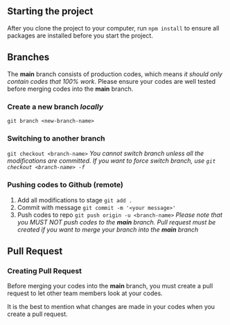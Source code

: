 ## Starting the project

After you clone the project to your computer, run `npm install` to ensure all packages are installed before you start the project.

  

## Branches

The **main** branch consists of production codes, which means *it should only contain codes that 100% work*. Please ensure your codes are well tested before merging codes into the **main** branch.

### Create a new branch *locally*
`git branch <new-branch-name>`

### Switching to another branch
`git checkout <branch-name>`
*You cannot switch branch unless all the modifications are committed. If you want to force switch branch, use `git checkout <branch-name> -f`*

### Pushing codes to Github (remote)
1. Add all modifications to stage `git add .`
2. Commit with message `git commit -m '<your message>'`
3. Push codes to repo `git push origin -u <branch-name>`
*Please note that you MUST NOT push codes to the **main** branch. Pull request must be created if you want to merge your branch into the **main** branch*

## Pull Request

### Creating Pull Request
Before merging your codes into the **main** branch, you must create a pull request to let other team members look at your codes.

It is the best to mention what changes are made in your codes when you create a pull request.